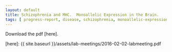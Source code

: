 ```yaml
---
layout: default
title: Schizophrenia and MHC.  Monoallelic Expression in the Brain.
tags: [ progress-report, disease, schizophrenia, monoallelic-expression, genetic-association ]
---
```


Download the pdf [here].

[here]: {{ site.baseurl }}/assets/lab-meetings/2016-02-02-labmeeting.pdf
